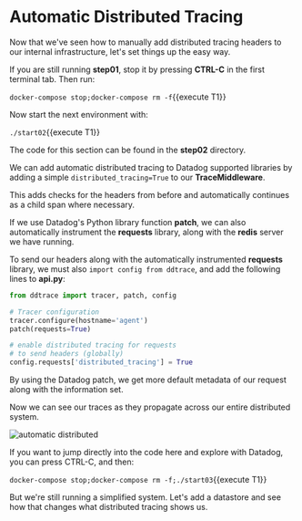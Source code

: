 # Automatic Distributed Tracing

Now that we've seen how to manually add distributed tracing headers to our internal infrastructure, let's set things up the easy way.

If you are still running **step01**, stop it by pressing **CTRL-C** in the first terminal tab. Then run:

`docker-compose stop;docker-compose rm -f`{{execute T1}}

Now start the next environment with:

`./start02`{{execute T1}}

The code for this section can be found in the **step02** directory.

We can add automatic distributed tracing to Datadog supported libraries by adding a simple `distributed_tracing=True` to our **TraceMiddleware**.

This adds checks for the headers from before and automatically continues as a child span where necessary.

If we use Datadog's Python library function **patch**, we can also automatically instrument the **requests** library, along with the **redis** server we have running.

To send our headers along with the automatically instrumented **requests** library, we must also `import config from ddtrace`, and add the following lines to **api.py**:

```python
from ddtrace import tracer, patch, config

# Tracer configuration
tracer.configure(hostname='agent')
patch(requests=True)

# enable distributed tracing for requests
# to send headers (globally)
config.requests['distributed_tracing'] = True
```

By using the Datadog patch, we get more default metadata of our request along with the information set.

Now we can see our traces as they propagate across our entire distributed system.

![automatic distributed](/technovangelist/scenarios/apmintro2/assets/automatic-distributed.png)

If you want to jump directly into the code here and explore with Datadog, you can press CTRL-C, and then:

`docker-compose stop;docker-compose rm -f;./start03`{{execute T1}}

But we're still running a simplified system. Let's add a datastore and see how that changes what distributed tracing shows us.


